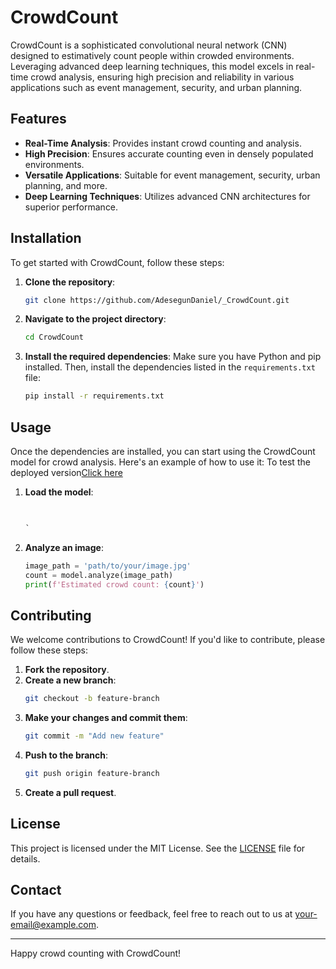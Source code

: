 # CrowdCount

CrowdCount is a sophisticated convolutional neural network (CNN) designed to estimatively count people within crowded environments. Leveraging advanced deep learning techniques, this model excels in real-time crowd analysis, ensuring high precision and reliability in various applications such as event management, security, and urban planning.

## Features

- **Real-Time Analysis**: Provides instant crowd counting and analysis.
- **High Precision**: Ensures accurate counting even in densely populated environments.
- **Versatile Applications**: Suitable for event management, security, urban planning, and more.
- **Deep Learning Techniques**: Utilizes advanced CNN architectures for superior performance.

## Installation

To get started with CrowdCount, follow these steps:

1. **Clone the repository**:
   ```bash
   git clone https://github.com/AdesegunDaniel/_CrowdCount.git
   ```
2. **Navigate to the project directory**:
   ```bash
   cd CrowdCount
   ```
3. **Install the required dependencies**:
   Make sure you have Python and pip installed. Then, install the dependencies listed in the `requirements.txt` file:
   ```bash
   pip install -r requirements.txt
   ```

## Usage

Once the dependencies are installed, you can start using the CrowdCount model for crowd analysis. Here's an example of how to use it:
To test the deployed version<a href="https://dm69rhyrljzl6.cloudfront.net/project.html">Click here</a>
1. **Load the model**:
   ```python
  

   `

2. **Analyze an image**:
   ```python
   image_path = 'path/to/your/image.jpg'
   count = model.analyze(image_path)
   print(f'Estimated crowd count: {count}')
   ```

## Contributing

We welcome contributions to CrowdCount! If you'd like to contribute, please follow these steps:

1. **Fork the repository**.
2. **Create a new branch**:
   ```bash
   git checkout -b feature-branch
   ```
3. **Make your changes and commit them**:
   ```bash
   git commit -m "Add new feature"
   ```
4. **Push to the branch**:
   ```bash
   git push origin feature-branch
   ```
5. **Create a pull request**.

## License

This project is licensed under the MIT License. See the [LICENSE](LICENSE) file for details.

## Contact

If you have any questions or feedback, feel free to reach out to us at [your-email@example.com](mailto:your-email@example.com).

---

Happy crowd counting with CrowdCount!
